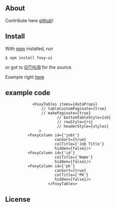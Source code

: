
## About

Contribute here [github](https://github.com/ryan-WORK/Foxy-DataDriven-UX)!

## Install

With [npm](https://npmjs.org/) installed, run

```
$ npm install foxy-ui
```

or got to [GITHUB](https://github.com/ryan-WORK/Foxy-DataDriven-UX) for the source.

Example right [here](https://ryan-work.github.io/Foxy-DataDriven-UX/)

## example code 

                <FoxyTables items={dataProps}
                    // tableCustomPaginate={true}
                    // makePaginate={true}
                           // bottomTableStyle={sb}
                           // rowStyle={rs}
                           // headerStyle={styles}
                   >
              <FoxyColumn id={'jobt'}
                          canSort={true}
                          colTitle={'Job Title'}
                          hidden={false}/>
              <FoxyColumn id={'id'}
                          colTitle={'Name'}
                          hidden={false}/>
              <FoxyColumn id={'pk'}
                          canSort={true}
                          colTitle={'PK'}
                          hidden={false}/>
                       </FoxyTables>   



## License

